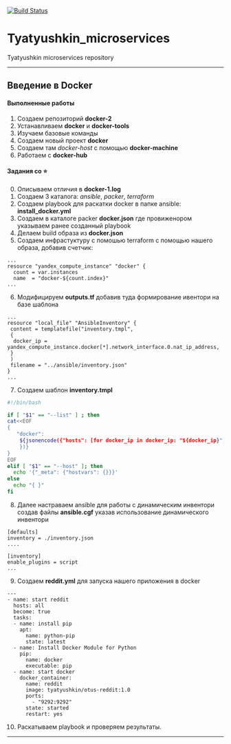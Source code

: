 [![Build Status](https://travis-ci.com/Otus-DevOps-2020-08/Tyatyushkin_microservices.svg?branch=master)](https://travis-ci.com/Otus-DevOps-2020-08/Tyatyushkin_microservices)

# Tyatyushkin_microservices
Tyatyushkin microservices repository

---
## Введение в Docker

#### Выполненные работы

1. Создаем репозиторий **docker-2**
2. Устанавливаем **docker** и **docker-tools**
3. Изучаем базовые команды
4. Создаем новый проект **docker**
5. Создаем там *docker-host* с помощью **docker-machine**
6. Работаем с **docker-hub**

#### Задания со ⭐

0. Описываем отличия в **docker-1.log**
1. Создаем 3 каталога: *ansible*, *packer*, *terraform*
2. Создаем playbook	 для раскатки docker в папке ansible: **install_docker.yml**
3. Создаем в каталоге packer **docker.json** где провиженором указываем ранее созданный playbook
4. Делаем build образа из **docker.json**
5. Создаем инфрастуктуру с помошью terraform с помощью нашего образа, добавив счетчик:
```
...
resource "yandex_compute_instance" "docker" {
  count = var.instances
  name  = "docker-${count.index}"
...
```
6. Модифицируем **outputs.tf** добавив туда формирование ивентори на базе шаблона
```
...
resource "local_file" "AnsibleInventory" {
 content = templatefile("inventory.tmpl",
 {
  docker_ip = yandex_compute_instance.docker[*].network_interface.0.nat_ip_address,
 }
 )
 filename = "../ansible/inventory.json"
}
...
```
7. Создаем шаблон **inventory.tmpl**
```bash
#!/bin/bash

if [ "$1" == "--list" ] ; then
cat<<EOF
{
   "docker":
	${jsonencode({"hosts": [for docker_ip in docker_ip: "${docker_ip}"],
	})}
}
EOF
elif [ "$1" == "--host" ]; then
  echo '{"_meta": {"hostvars": {}}}'
else
  echo "{ }"
fi
```
8. Далее настраваем ansible для работы с динамическим инвентори создав файлы **ansible.cgf** указав использование динамического инвентори
```
[defaults]
inventory = ./inventory.json
....

[inventory]
enable_plugins = script
...
```
9. Создаем **reddit.yml** для запуска нашего приложения в docker
```
---
- name: start reddit
  hosts: all
  become: true
  tasks:
  - name: install pip
    apt:
      name: python-pip
      state: latest
  - name: Install Docker Module for Python
    pip:
      name: docker
      executable: pip
  - name: start docker
    docker_container:
      name: reddit
      image: tyatyushkin/otus-reddit:1.0
      ports:
        - "9292:9292"
      state: started
      restart: yes

```
10. Раскатываем playbook и проверяем результаты.

---	
